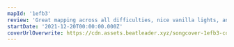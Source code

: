 ```yaml
---
mapId: '1efb3'
review: 'Great mapping across all difficulties, nice vanilla lights, and christmas vibes. This map has it all!'
startDate: '2021-12-20T00:00:00.000Z'
coverUrlOverwrite: https://cdn.assets.beatleader.xyz/songcover-1efb3-cover.jpg
---
```

